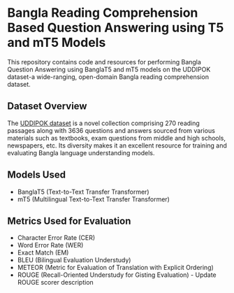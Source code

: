# Bangla Reading Comprehension Based Question Answering using T5 and mT5 Models

This repository contains code and resources for performing Bangla Question Answering using BanglaT5 and mT5 models on the UDDIPOK dataset-a wide-ranging, open-domain Bangla reading comprehension dataset.

## Dataset Overview

The [UDDIPOK dataset](https://data.mendeley.com/datasets/s9pb3h2cjy/1) is a novel collection comprising 270 reading passages along with 3636 questions and answers sourced from various materials such as textbooks, exam questions from middle and high schools, newspapers, etc. Its diversity makes it an excellent resource for training and evaluating Bangla language understanding models.

## Models Used
- BanglaT5 (Text-to-Text Transfer Transformer)
- mT5 (Multilingual Text-to-Text Transfer Transformer)

## Metrics Used for Evaluation
- Character Error Rate (CER)
- Word Error Rate (WER)
- Exact Match (EM)
- BLEU (Bilingual Evaluation Understudy)
- METEOR (Metric for Evaluation of Translation with Explicit Ordering)
- ROUGE (Recall-Oriented Understudy for Gisting Evaluation) - Update ROUGE scorer description
